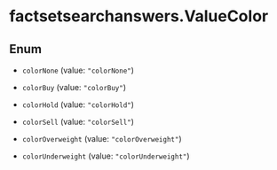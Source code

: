 # factsetsearchanswers.ValueColor

## Enum


* `colorNone` (value: `"colorNone"`)

* `colorBuy` (value: `"colorBuy"`)

* `colorHold` (value: `"colorHold"`)

* `colorSell` (value: `"colorSell"`)

* `colorOverweight` (value: `"colorOverweight"`)

* `colorUnderweight` (value: `"colorUnderweight"`)



